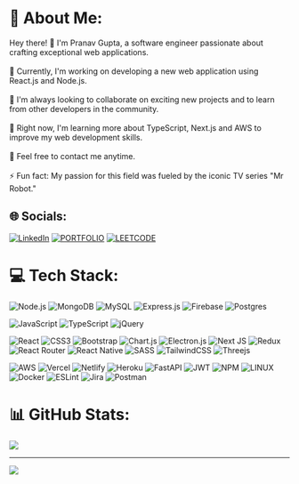 # 💫 About Me:
Hey there! 👋 I'm Pranav Gupta, a software engineer passionate about crafting exceptional web applications.<br><br>🔭 Currently, I'm working on developing a new web application using React.js and Node.js.<br><br>👯 I'm always looking to collaborate on exciting new projects and to learn from other developers in the community.<br><br>🌱 Right now, I'm learning more about TypeScript, Next.js and AWS to improve my web development skills.<br><br>💬 Feel free to contact me anytime.<br><br>⚡ Fun fact: My passion for this field was fueled by the iconic TV series "Mr Robot."


## 🌐 Socials:
[![LinkedIn](https://img.shields.io/badge/LinkedIn-0077B5?style=for-the-badge&logo=linkedin&logoColor=white)](https://linkedin.com/in/pranavgupta99/) [![PORTFOLIO](https://img.shields.io/badge/Portfolio-255E63?style=for-the-badge&logo=About.me&logoColor=white)](https://pranavgupta.vercel.app/) [![LEETCODE](https://img.shields.io/badge/-LeetCode-FFA116?style=for-the-badge&logo=LeetCode&logoColor=black)](https://leetcode.com/pranav043/)

# 💻 Tech Stack:
![Node.js](https://img.shields.io/badge/node.js-6DA55F?style=plastic&logo=node.js&logoColor=white) ![MongoDB](https://img.shields.io/badge/MongoDB-%234ea94b.svg?style=plastic&logo=mongodb&logoColor=white) ![MySQL](https://img.shields.io/badge/mysql-%2300f.svg?style=plastic&logo=mysql&logoColor=white) ![Express.js](https://img.shields.io/badge/express.js-%23404d59.svg?style=plastic&logo=express&logoColor=%2361DAFB) ![Firebase](https://img.shields.io/badge/firebase-%23039BE5.svg?style=plastic&logo=firebase) ![Postgres](https://img.shields.io/badge/postgres-%23316192.svg?style=plastic&logo=postgresql&logoColor=white) 

![JavaScript](https://img.shields.io/badge/javascript-%23323330.svg?style=plastic&logo=javascript&logoColor=%23F7DF1E) ![TypeScript](https://img.shields.io/badge/typescript-%23007ACC.svg?style=plastic&logo=typescript&logoColor=white) ![jQuery](https://img.shields.io/badge/jquery-%230769AD.svg?style=plastic&logo=jquery&logoColor=white) 

![React](https://img.shields.io/badge/react-%2320232a.svg?style=plastic&logo=react&logoColor=%2361DAFB) ![CSS3](https://img.shields.io/badge/css3-%231572B6.svg?style=plastic&logo=css3&logoColor=white) ![Bootstrap](https://img.shields.io/badge/bootstrap-%23563D7C.svg?style=plastic&logo=bootstrap&logoColor=white) ![Chart.js](https://img.shields.io/badge/chart.js-F5788D.svg?style=plastic&logo=chart.js&logoColor=white) ![Electron.js](https://img.shields.io/badge/Electron-191970?style=plastic&logo=Electron&logoColor=white) ![Next JS](https://img.shields.io/badge/Next-black?style=plastic&logo=next.js&logoColor=white)  ![Redux](https://img.shields.io/badge/redux-%23593d88.svg?style=plastic&logo=redux&logoColor=white) ![React Router](https://img.shields.io/badge/React_Router-CA4245?style=plastic&logo=react-router&logoColor=white) ![React Native](https://img.shields.io/badge/react_native-%2320232a.svg?style=plastic&logo=react&logoColor=%2361DAFB) ![SASS](https://img.shields.io/badge/SASS-hotpink.svg?style=plastic&logo=SASS&logoColor=white) ![TailwindCSS](https://img.shields.io/badge/tailwindcss-%2338B2AC.svg?style=plastic&logo=tailwind-css&logoColor=white) ![Threejs](https://img.shields.io/badge/threejs-black?style=plastic&logo=three.js&logoColor=white)

![AWS](https://img.shields.io/badge/AWS-%23FF9900.svg?style=plastic&logo=amazon-aws&logoColor=white) ![Vercel](https://img.shields.io/badge/vercel-%23000000.svg?style=plastic&logo=vercel&logoColor=white) ![Netlify](https://img.shields.io/badge/netlify-%23000000.svg?style=plastic&logo=netlify&logoColor=#00C7B7) ![Heroku](https://img.shields.io/badge/heroku-%23430098.svg?style=plastic&logo=heroku&logoColor=white) ![FastAPI](https://img.shields.io/badge/FastAPI-005571?style=plastic&logo=fastapi) ![JWT](https://img.shields.io/badge/JWT-black?style=plastic&logo=JSON%20web%20tokens) ![NPM](https://img.shields.io/badge/NPM-%23000000.svg?style=plastic&logo=npm&logoColor=white) ![LINUX](https://img.shields.io/badge/Linux-FCC624?style=plastic&logo=linux&logoColor=black) ![Docker](https://img.shields.io/badge/docker-%230db7ed.svg?style=plastic&logo=docker&logoColor=white) ![ESLint](https://img.shields.io/badge/ESLint-4B3263?style=plastic&logo=eslint&logoColor=white) ![Jira](https://img.shields.io/badge/jira-%230A0FFF.svg?style=plastic&logo=jira&logoColor=white) ![Postman](https://img.shields.io/badge/Postman-FF6C37?style=plastic&logo=postman&logoColor=white)

# 📊 GitHub Stats:
![](https://github-readme-stats.vercel.app/api/top-langs/?username=pranav043&theme=radical&hide_border=false&include_all_commits=true&count_private=true&layout=compact)

---
[![](https://visitcount.itsvg.in/api?id=pranav043&icon=9&color=11)](https://visitcount.itsvg.in)
